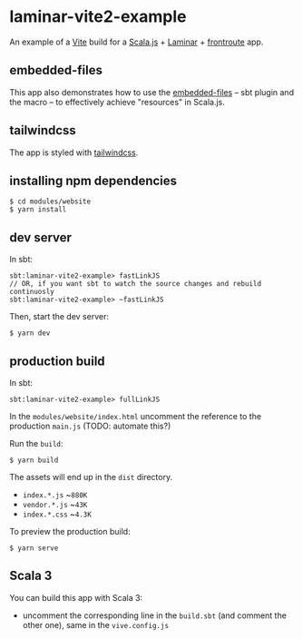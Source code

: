# laminar-vite2-example

An example of a [Vite](https://vitejs.dev/) build for a [Scala.js](https://scala-js.org) + [Laminar](https://github.com/raquo/Laminar) +
[frontroute](https://github.com/tulz-app/frontroute) app.

## embedded-files

This app also demonstrates how to use the [embedded-files](https://github.com/yurique/embedded-files/) – sbt plugin and
the macro – to effectively achieve "resources" in Scala.js.

## tailwindcss

The app is styled with [tailwindcss](https://tailwindcss.com/).

## installing npm dependencies

```console
$ cd modules/website
$ yarn install
```

## dev server

In sbt:
```
sbt:laminar-vite2-example> fastLinkJS
// OR, if you want sbt to watch the source changes and rebuild continuosly
sbt:laminar-vite2-example> ~fastLinkJS
```

Then, start the dev server:

```console
$ yarn dev
```

## production build

In sbt:
```
sbt:laminar-vite2-example> fullLinkJS
```

In the `modules/website/index.html` uncomment the reference to the production `main.js` (TODO: automate this?)

Run the `build`:

```console
$ yarn build
```

The assets will end up in the `dist` directory.

* `index.*.js` ~`880K`
* `vendor.*.js` ~`43K`
* `index.*.css` ~`4.3K`

To preview the production build:

```console
$ yarn serve
```

## Scala 3

You can build this app with Scala 3:

* uncomment the corresponding line in the `build.sbt` (and comment the other one), same in the `vive.config.js`

